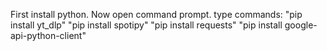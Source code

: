 First install python.
Now open command prompt.
  type commands: 
    "pip install yt_dlp"
    "pip install spotipy"
    "pip install requests"
    "pip install google-api-python-client"
